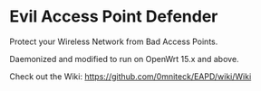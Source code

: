 # Evil Access Point Defender
Protect your Wireless Network from Bad Access Points.

Daemonized and modified to run on OpenWrt 15.x and above.

Check out the Wiki: <a href="https://github.com/0mniteck/EvilAPDefender/wiki/Wiki">https://github.com/0mniteck/EAPD/wiki/Wiki</a>
